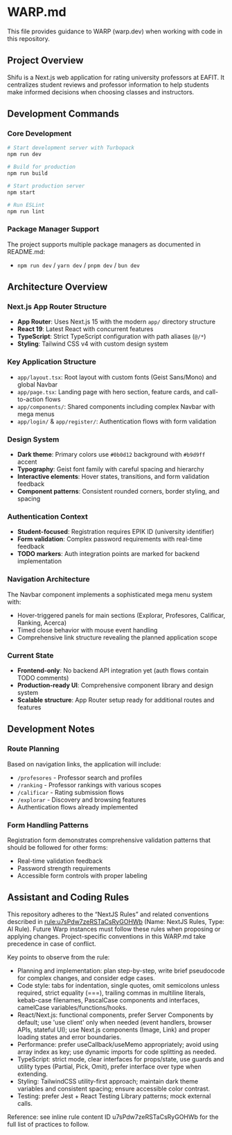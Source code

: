 # WARP.md

This file provides guidance to WARP (warp.dev) when working with code in this repository.

## Project Overview

Shifu is a Next.js web application for rating university professors at EAFIT. It centralizes student reviews and professor information to help students make informed decisions when choosing classes and instructors.

## Development Commands

### Core Development
```bash
# Start development server with Turbopack
npm run dev

# Build for production
npm run build

# Start production server
npm start

# Run ESLint
npm run lint
```

### Package Manager Support
The project supports multiple package managers as documented in README.md:
- `npm run dev` / `yarn dev` / `pnpm dev` / `bun dev`

## Architecture Overview

### Next.js App Router Structure
- **App Router**: Uses Next.js 15 with the modern `app/` directory structure
- **React 19**: Latest React with concurrent features
- **TypeScript**: Strict TypeScript configuration with path aliases (`@/*`)
- **Styling**: Tailwind CSS v4 with custom design system

### Key Application Structure
- `app/layout.tsx`: Root layout with custom fonts (Geist Sans/Mono) and global Navbar
- `app/page.tsx`: Landing page with hero section, feature cards, and call-to-action flows
- `app/components/`: Shared components including complex Navbar with mega menus
- `app/login/` & `app/register/`: Authentication flows with form validation

### Design System
- **Dark theme**: Primary colors use `#0b0d12` background with `#b9d9ff` accent
- **Typography**: Geist font family with careful spacing and hierarchy  
- **Interactive elements**: Hover states, transitions, and form validation feedback
- **Component patterns**: Consistent rounded corners, border styling, and spacing

### Authentication Context
- **Student-focused**: Registration requires EPIK ID (university identifier)
- **Form validation**: Complex password requirements with real-time feedback
- **TODO markers**: Auth integration points are marked for backend implementation

### Navigation Architecture
The Navbar component implements a sophisticated mega menu system with:
- Hover-triggered panels for main sections (Explorar, Profesores, Calificar, Ranking, Acerca)
- Timed close behavior with mouse event handling
- Comprehensive link structure revealing the planned application scope

### Current State
- **Frontend-only**: No backend API integration yet (auth flows contain TODO comments)
- **Production-ready UI**: Comprehensive component library and design system
- **Scalable structure**: App Router setup ready for additional routes and features

## Development Notes

### Route Planning
Based on navigation links, the application will include:
- `/profesores` - Professor search and profiles
- `/ranking` - Professor rankings with various scopes
- `/calificar` - Rating submission flows
- `/explorar` - Discovery and browsing features
- Authentication flows already implemented

### Form Handling Patterns
Registration form demonstrates comprehensive validation patterns that should be followed for other forms:
- Real-time validation feedback
- Password strength requirements
- Accessible form controls with proper labeling

## Assistant and Coding Rules
This repository adheres to the “NextJS Rules” and related conventions described in <rule:u7sPdw7zeRSTaCsRyGOHWb> (Name: NextJS Rules, Type: AI Rule). Future Warp instances must follow these rules when proposing or applying changes. Project-specific conventions in this WARP.md take precedence in case of conflict.

Key points to observe from the rule:
- Planning and implementation: plan step-by-step, write brief pseudocode for complex changes, and consider edge cases.
- Code style: tabs for indentation, single quotes, omit semicolons unless required, strict equality (===), trailing commas in multiline literals, kebab-case filenames, PascalCase components and interfaces, camelCase variables/functions/hooks.
- React/Next.js: functional components, prefer Server Components by default; use 'use client' only when needed (event handlers, browser APIs, stateful UI); use Next.js components (Image, Link) and proper loading states and error boundaries.
- Performance: prefer useCallback/useMemo appropriately; avoid using array index as key; use dynamic imports for code splitting as needed.
- TypeScript: strict mode, clear interfaces for props/state, use guards and utility types (Partial, Pick, Omit), prefer interface over type when extending.
- Styling: TailwindCSS utility-first approach; maintain dark theme variables and consistent spacing; ensure accessible color contrast.
- Testing: prefer Jest + React Testing Library patterns; mock external calls.

Reference: see inline rule content ID u7sPdw7zeRSTaCsRyGOHWb for the full list of practices to follow.
